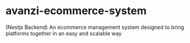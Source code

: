 # avanzi-ecommerce-system
(Nestjs Backend) An ecommerce management system designed to bring platforms together in an easy and scalable way  

